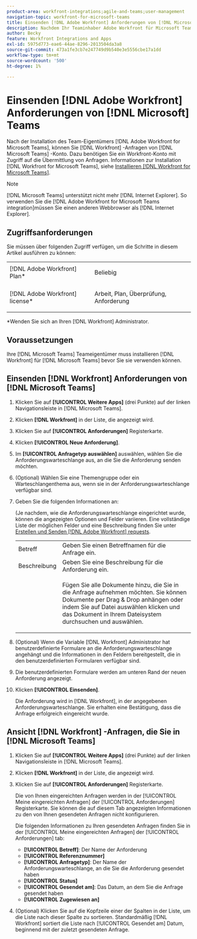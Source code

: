 ```yaml
---
product-area: workfront-integrations;agile-and-teams;user-management
navigation-topic: workfront-for-microsoft-teams
title: Einsenden [!DNL Adobe Workfront] Anforderungen von [!DNL Microsoft] Teams
description: Nachdem Ihr Teaminhaber Adobe Workfront für Microsoft Teams installiert hat, können Sie Workfront-Anfragen von Ihrem Microsoft Teams-Konto senden. Dazu benötigen Sie ein Workfront-Konto mit Zugriff auf die Übermittlung von Anfragen. Informationen zum Installieren von Workfront für Microsoft Teams finden Sie unter Installieren von Workfront für Microsoft Teams.
author: Becky
feature: Workfront Integrations and Apps
exl-id: 5975d773-eae6-44ae-8296-2013504da3a8
source-git-commit: 473a1fe3cb7e247749d9b540e3e5556cbe17a1dd
workflow-type: tm+mt
source-wordcount: '500'
ht-degree: 1%

---
```


# Einsenden [!DNL Adobe Workfront] Anforderungen von [!DNL Microsoft] Teams

Nach der Installation des Team-Eigentümers [!DNL Adobe Workfront for Microsoft Teams], können Sie [!DNL Workfront] -Anfragen von [!DNL Microsoft Teams] -Konto. Dazu benötigen Sie ein Workfront-Konto mit Zugriff auf die Übermittlung von Anfragen. Informationen zur Installation [!DNL Workfront for Microsoft Teams], siehe [Installieren [!DNL Workfront for Microsoft Teams]](../../workfront-integrations-and-apps/using-workfront-with-microsoft-teams/install-workfront-ms-teams.md).

>[!NOTE]
>
>[!DNL Microsoft Teams] unterstützt nicht mehr [!DNL Internet Explorer]. So verwenden Sie die [!DNL Adobe Workfront for Microsoft Teams integration]müssen Sie einen anderen Webbrowser als [!DNL Internet Explorer].


## Zugriffsanforderungen

Sie müssen über folgenden Zugriff verfügen, um die Schritte in diesem Artikel ausführen zu können:

<table style="table-layout:auto"> 
 <col> 
 <col> 
 <tbody> 
  <tr> 
   <td role="rowheader">[!DNL Adobe Workfront] Plan*</td> 
   <td> <p>Beliebig</p> </td> 
  </tr> 
  <tr> 
   <td role="rowheader">[!DNL Adobe Workfront] license*</td> 
   <td> <p>Arbeit, Plan, Überprüfung, Anforderung</p> </td> 
  </tr> 
 </tbody> 
</table>

&#42;Wenden Sie sich an Ihren [!DNL Workfront] Administrator.

## Voraussetzungen

Ihre [!DNL Microsoft Teams] Teameigentümer muss installieren [!DNL Workfront] für [!DNL Microsoft Teams] bevor Sie sie verwenden können.

## Einsenden [!DNL Workfront] Anforderungen von [!DNL Microsoft Teams]

1. Klicken Sie auf **[!UICONTROL Weitere Apps]** (drei Punkte) auf der linken Navigationsleiste in [!DNL Microsoft Teams].

1. Klicken **[!DNL Workfront]** in der Liste, die angezeigt wird.
1. Klicken Sie auf **[!UICONTROL Anforderungen]** Registerkarte.
1. Klicken **[!UICONTROL Neue Anforderung]**.
1. Im **[!UICONTROL Anfragetyp auswählen]** auswählen, wählen Sie die Anforderungswarteschlange aus, an die Sie die Anforderung senden möchten.
1. (Optional) Wählen Sie eine Themengruppe oder ein Warteschlangenthema aus, wenn sie in der Anforderungswarteschlange verfügbar sind.
1. Geben Sie die folgenden Informationen an:

   (Je nachdem, wie die Anforderungswarteschlange eingerichtet wurde, können die angezeigten Optionen und Felder variieren. Eine vollständige Liste der möglichen Felder und eine Beschreibung finden Sie unter [Erstellen und Senden [!DNL Adobe Workfront] requests](../../manage-work/requests/create-requests/create-submit-requests.md).

   <table style="table-layout:auto"> 
    <col> 
    <col> 
    <tbody> 
     <tr> 
      <td role="rowheader">Betreff</td> 
      <td>Geben Sie einen Betreffnamen für die Anfrage ein.</td> 
     </tr> 
     <tr> 
      <td role="rowheader">Beschreibung</td> 
      <td>Geben Sie eine Beschreibung für die Anforderung ein.</td> 
     </tr> 
     <tr> 
      <td role="rowheader"> </td> 
      <td> <p>Fügen Sie alle Dokumente hinzu, die Sie in die Anfrage aufnehmen möchten. Sie können Dokumente per Drag &amp; Drop anhängen oder indem Sie auf Datei auswählen klicken und das Dokument in Ihrem Dateisystem durchsuchen und auswählen.</p> </td> 
     </tr> 
    </tbody> 
   </table>

1. (Optional) Wenn die Variable [!DNL Workfront] Administrator hat benutzerdefinierte Formulare an die Anforderungswarteschlange angehängt und die Informationen in den Feldern bereitgestellt, die in den benutzerdefinierten Formularen verfügbar sind.
1. Die benutzerdefinierten Formulare werden am unteren Rand der neuen Anforderung angezeigt.
1. Klicken **[!UICONTROL Einsenden]**.

   Die Anforderung wird in [!DNL Workfront], in der angegebenen Anforderungswarteschlange. Sie erhalten eine Bestätigung, dass die Anfrage erfolgreich eingereicht wurde.

## Ansicht [!DNL Workfront] -Anfragen, die Sie in [!DNL Microsoft Teams]

1. Klicken Sie auf **[!UICONTROL Weitere Apps]** (drei Punkte) auf der linken Navigationsleiste in [!DNL Microsoft Teams].

1. Klicken **[!DNL Workfront]** in der Liste, die angezeigt wird.
1. Klicken Sie auf **[!UICONTROL Anforderungen]** Registerkarte.

   Die von Ihnen eingereichten Anfragen werden in der [!UICONTROL Meine eingereichten Anfragen] der [!UICONTROL Anforderungen] Registerkarte. Sie können die auf diesem Tab angezeigten Informationen zu den von Ihnen gesendeten Anfragen nicht konfigurieren.

   Die folgenden Informationen zu Ihren gesendeten Anfragen finden Sie in der [!UICONTROL Meine eingereichten Anfragen] der [!UICONTROL Anforderungen] tab:

   * **[!UICONTROL Betreff]**: Der Name der Anforderung
   * **[!UICONTROL Referenznummer]**
   * **[!UICONTROL Anfragetyp]**: Der Name der Anforderungswarteschlange, an die Sie die Anforderung gesendet haben
   * **[!UICONTROL Status]**
   * **[!UICONTROL Gesendet am]**: Das Datum, an dem Sie die Anfrage gesendet haben
   * **[!UICONTROL Zugewiesen an]**

1. (Optional) Klicken Sie auf die Kopfzeile einer der Spalten in der Liste, um die Liste nach dieser Spalte zu sortieren. Standardmäßig [!DNL Workfront] sortiert die Liste nach [!UICONTROL Gesendet am] Datum, beginnend mit der zuletzt gesendeten Anfrage.
